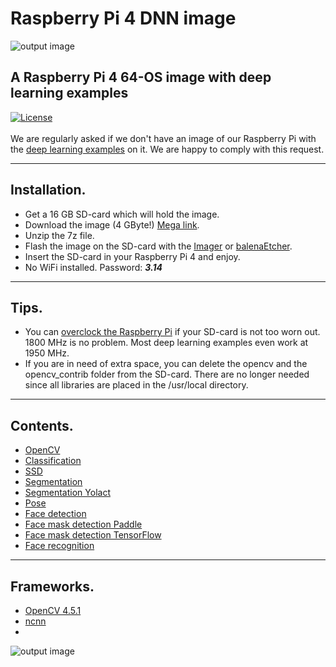 # Raspberry Pi 4 DNN image
![output image]( https://qengineering.eu/images/Water6.webp )<br/>
## A Raspberry Pi 4 64-OS image with deep learning examples
[![License](https://img.shields.io/badge/License-BSD%203--Clause-blue.svg)](https://opensource.org/licenses/BSD-3-Clause)<br/><br/>
We are regularly asked if we don't have an image of our Raspberry Pi with the [deep learning examples](https://qengineering.eu/deep-learning-examples-on-raspberry-32-64-os.html) on it. We are happy to comply with this request.

------------

## Installation.

- Get a 16 GB SD-card which will hold the image. 
- Download the image (4 GByte!) [Mega link](https://mega.nz/file/x4gSVYIR#fgPrbITp8K2wCtH8SHdzLA_fRyI_PvmyT9ieSy5qXoc).
- Unzip the 7z file.
- Flash the image on the SD-card with the [Imager](https://www.raspberrypi.org/software/) or [balenaEtcher](https://www.balena.io/etcher/).
- Insert the SD-card in your Raspberry Pi 4 and enjoy.
- No WiFi installed. Password: ***3.14***

------------

## Tips.

* You can [overclock the Raspberry Pi](https://qengineering.eu/overclocking-the-raspberry-pi-4.html) if your SD-card is not too worn out. 1800 MHz is no problem. Most deep learning examples even work at 1950 MHz.<br/>
* If you are in need of extra space, you can delete the opencv and the opencv_contrib folder from the SD-card. There are no longer needed since all libraries are placed in the /usr/local directory.

------------

## Contents.

- [OpenCV](https://github.com/Qengineering/OpenCV-Livecam-Raspberry-Pi)
- [Classification](https://github.com/Qengineering/TensorFlow_Lite_Classification_RPi_64-bits)
- [SSD](https://github.com/Qengineering/TensorFlow_Lite_SSD_RPi_64-bits)
- [Segmentation](https://github.com/Qengineering/TensorFlow_Lite_Segmentation_RPi_64-bit)
- [Segmentation Yolact](https://github.com/Qengineering/Yolact-ncnn-Raspberry-Pi-4)
- [Pose](https://github.com/Qengineering/TensorFlow_Lite_Pose_RPi_64-bits)
- [Face detection](https://github.com/Qengineering/Face-detection-Raspberry-Pi-32-64-bits)
- [Face mask detection Paddle](https://github.com/Qengineering/Face-Mask-Detection-Raspberry-Pi-64-bits)
- [Face mask detection TensorFlow](https://github.com/Qengineering/TensorFlow_Lite_Face_Mask_RPi_64-bits)
- [Face recognition](https://github.com/Qengineering/Face-Recognition-Raspberry-Pi-64-bits)

------------

## Frameworks.

- [OpenCV 4.5.1](https://github.com/Qengineering/OpenCV-Livecam-Raspberry-Pi)
- [ncnn ](https://github.com/Qengineering/OpenCV-Livecam-Raspberry-Pi)
- 
![output image]( https://qengineering.eu/images/SD_frameworks.png )<br/>
